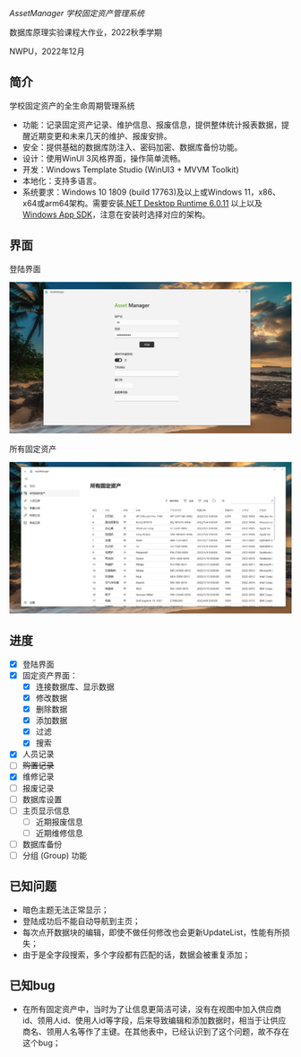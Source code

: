 ﻿﻿﻿﻿﻿﻿﻿﻿﻿﻿﻿*AssetManager 学校固定资产管理系统*

数据库原理实验课程大作业，2022秋季学期

NWPU，2022年12月

## 简介

学校固定资产的全生命周期管理系统

* 功能：记录固定资产记录、维护信息、报废信息，提供整体统计报表数据，提醒近期变更和未来几天的维护、报废安排。
* 安全：提供基础的数据库防注入、密码加密、数据库备份功能。
* 设计：使用WinUI 3风格界面，操作简单流畅。
* 开发：Windows Template Studio (WinUI3 + MVVM Toolkit)
* 本地化：支持多语言。
* 系统要求：Windows 10 1809 (build 17763)及以上或Windows 11，x86、x64或arm64架构。需要安装[.NET Desktop Runtime 6.0.11](https://dotnet.microsoft.com/en-us/download/dotnet/6.0) 以上以及[Windows App SDK](https://learn.microsoft.com/en-us/windows/apps/windows-app-sdk/downloads)，注意在安装时选择对应的架构。

## 界面

登陆界面

![登陆界面](/img/login_page.png)

所有固定资产

![asset table page](/img/asset_table_page.png)

## 进度

- [x] 登陆界面
- [x] 固定资产界面：
  - [x] 连接数据库、显示数据
  - [x] 修改数据
  - [x] 删除数据
  - [x] 添加数据
  - [x] 过滤
  - [x] 搜索
- [x] 人员记录
- [ ] ~~购置记录~~
- [x] 维修记录
- [ ] 报废记录
- [ ] 数据库设置
- [ ] 主页显示信息
  - [ ] 近期报废信息
  - [ ] 近期维修信息
- [ ] 数据库备份
- [ ] 分组 (Group) 功能

## 已知问题

* 暗色主题无法正常显示；
* 登陆成功后不能自动导航到主页；
* 每次点开数据块的编辑，即使不做任何修改也会更新UpdateList，性能有所损失；
* 由于是全字段搜索，多个字段都有匹配的话，数据会被重复添加；

## 已知bug

* 在所有固定资产中，当时为了让信息更简洁可读，没有在视图中加入供应商id、领用人id、使用人id等字段，后来导致编辑和添加数据时，相当于让供应商名、领用人名等作了主键。在其他表中，已经认识到了这个问题，故不存在这个bug；
